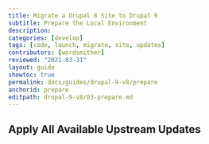 ```yaml
---
title: Migrate a Drupal 8 Site to Drupal 9
subtitle: Prepare the Local Environment
description: 
categories: [develop]
tags: [code, launch, migrate, site, updates]
contributors: [wordsmither]
reviewed: "2021-03-31"
layout: guide
showtoc: true
permalink: docs/guides/drupal-9-v8/prepare
anchorid: prepare
editpath: drupal-9-v8/03-prepare.md
---
```


<Partial file="drupal-9/prepare-local-environment.md" />

## Apply All Available Upstream Updates

<Partial file="drupal-apply-upstream-updates.md" />

